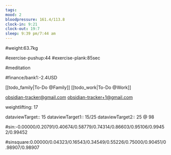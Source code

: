 ```yaml
---
tags: 
mood: 2
bloodpressure: 161.4/113.8
clock-in: 9:21
clock-out: 19:7
sleep: 9:39 pm/7:44 am
---
```


#weight:63.7kg

#exercise-pushup:44
#exercise-plank:85sec

#meditation



#finance/bank1:-2.4USD

[[todo_family|To-Do @Family]]
[[todo_work|To-Do @Work]]

obsidian-tracker@gmail.com
obsidian-tracker+1@gmail.com

weightlifting: 17

dataviewTarget:: 15
dataviewTarget1:: 15/25
dataviewTarget2:: 25 @ 98

#sin:-0.00000/0.20791/0.40674/0.58779/0.74314/0.86603/0.95106/0.99452/0.99452

#sinsquare:0.00000/0.04323/0.16543/0.34549/0.55226/0.75000/0.90451/0.98907/0.98907

